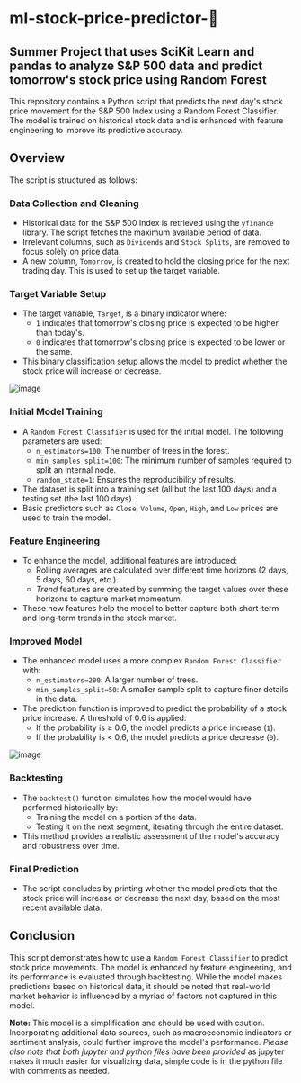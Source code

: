 # ml-stock-price-predictor-💸

## Summer Project that uses SciKit Learn and pandas to analyze S&amp;P 500 data and predict tomorrow's stock price using Random Forest

This repository contains a Python script that predicts the next day's stock price movement for the S&P 500 Index using a Random Forest Classifier. The model is trained on historical stock data and is enhanced with feature engineering to improve its predictive accuracy.

## Overview

The script is structured as follows:

### Data Collection and Cleaning

- Historical data for the S&P 500 Index is retrieved using the `yfinance` library. The script fetches the maximum available period of data.
- Irrelevant columns, such as `Dividends` and `Stock Splits`, are removed to focus solely on price data.
- A new column, `Tomorrow`, is created to hold the closing price for the next trading day. This is used to set up the target variable.

### Target Variable Setup

- The target variable, `Target`, is a binary indicator where:
  - `1` indicates that tomorrow's closing price is expected to be higher than today's.
  - `0` indicates that tomorrow's closing price is expected to be lower or the same.
- This binary classification setup allows the model to predict whether the stock price will increase or decrease.

![image](https://github.com/user-attachments/assets/916822dc-f26a-4bc3-9bc1-36f40f61b9a1)

### Initial Model Training

- A `Random Forest Classifier` is used for the initial model. The following parameters are used:
  - `n_estimators=100`: The number of trees in the forest.
  - `min_samples_split=100`: The minimum number of samples required to split an internal node.
  - `random_state=1`: Ensures the reproducibility of results.
- The dataset is split into a training set (all but the last 100 days) and a testing set (the last 100 days).
- Basic predictors such as `Close`, `Volume`, `Open`, `High`, and `Low` prices are used to train the model.

### Feature Engineering

- To enhance the model, additional features are introduced:
  - Rolling averages are calculated over different time horizons (2 days, 5 days, 60 days, etc.).
  - *Trend* features are created by summing the target values over these horizons to capture market momentum.
- These new features help the model to better capture both short-term and long-term trends in the stock market.

### Improved Model

- The enhanced model uses a more complex `Random Forest Classifier` with:
  - `n_estimators=200`: A larger number of trees.
  - `min_samples_split=50`: A smaller sample split to capture finer details in the data.
- The prediction function is improved to predict the probability of a stock price increase. A threshold of 0.6 is applied:
  - If the probability is ≥ 0.6, the model predicts a price increase (`1`).
  - If the probability is < 0.6, the model predicts a price decrease (`0`).

![image](https://github.com/user-attachments/assets/33963838-be03-4410-a215-f464d698779d)

### Backtesting

- The `backtest()` function simulates how the model would have performed historically by:
  - Training the model on a portion of the data.
  - Testing it on the next segment, iterating through the entire dataset.
- This method provides a realistic assessment of the model's accuracy and robustness over time.

### Final Prediction

- The script concludes by printing whether the model predicts that the stock price will increase or decrease the next day, based on the most recent available data.

## Conclusion

This script demonstrates how to use a `Random Forest Classifier` to predict stock price movements. The model is enhanced by feature engineering, and its performance is evaluated through backtesting. While the model makes predictions based on historical data, it should be noted that real-world market behavior is influenced by a myriad of factors not captured in this model.

**Note:** This model is a simplification and should be used with caution. Incorporating additional data sources, such as macroeconomic indicators or sentiment analysis, could further improve the model's performance. 
*Please also note that both jupyter and python files have been provided* as jupyter makes it much easier for visualizing data, simple code is in the python file with comments as needed.
